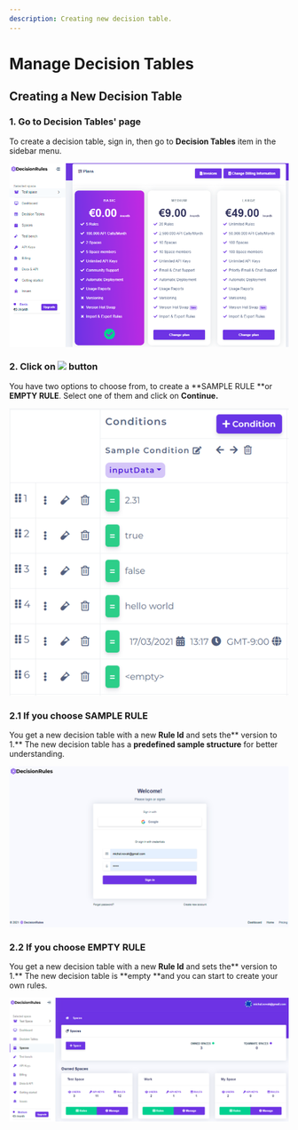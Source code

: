 ```yaml
---
description: Creating new decision table.
---
```


# Manage Decision Tables

## Creating a New Decision Table

### 1. Go to Decision Tables' page

To create a decision table, sign in, then go to **Decision Tables** item in the sidebar menu.

![](<../.gitbook/assets/image (77).png>)

### **2.** Click on ![](<../.gitbook/assets/screenshoteasy-2- (1).png>) button

You have two options to choose from, to create a **SAMPLE RULE **or **EMPTY RULE**. Select one of them and click on **Continue.**

![](<../.gitbook/assets/image (31).png>)

### 2.1 If you choose SAMPLE RULE

You get a new decision table with a new **Rule Id** and sets the** version to 1.** The new decision table has a **predefined sample structure** for better understanding.

![](<../.gitbook/assets/image (60).png>)

### 2.2 If you choose EMPTY RULE

You get a new decision table with a new **Rule Id** and sets the** version to 1.** The new decision table is **empty **and you can start to create your own rules.

![](<../.gitbook/assets/image (73).png>)
